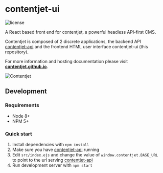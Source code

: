 # contentjet-ui

![license](https://img.shields.io/github/license/mashape/apistatus.svg?style=flat-square)

A React based front end for contentjet, a powerful headless API-first CMS.

Contentjet is composed of 2 discrete applications, the backend API [contentjet-api][contentjet-api] and the frontend HTML user interface contentjet-ui (this repository).

For more information and hosting documentation please visit **[contentjet.github.io][contentjet]**.

![Contentjet](https://s3.amazonaws.com/github.contentjet.io/hero1.jpg)

## Development

### Requirements

* Node 8+
* NPM 5+

### Quick start

1. Install dependencies with `npm install`
2. Make sure you have [contentjet-api][contentjet-api] running
3. Edit `src/index.ejs` and change the value of `window.contentjet.BASE_URL` to point to the url serving [contentjet-api][contentjet-api]
4. Run development server with `npm start`

[contentjet]: https://contentjet.github.io
[contentjet-api]: https://github.com/contentjet/contentjet-api
